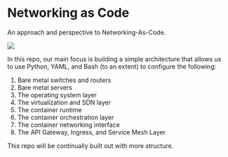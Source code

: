 # Networking as Code
An approach and perspective to Networking-As-Code.

![](../assets/the_new_network_stack.png)

In this repo, our main focus is building a simple architecture that allows us to use Python, YAML, and Bash (to an extent) to configure the following:

1. Bare metal switches and routers
2. Bare metal servers
3. The operating system layer
4. The virtualization and SDN layer
5. The container runtime
6. The container orchestration layer
7. The container networking interface
8. The API Gateway, Ingress, and Service Mesh Layer

This repo will be continually built out with more structure.


